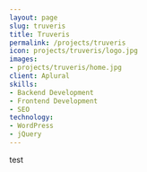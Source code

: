 ```yaml
---
layout: page
slug: truveris
title: Truveris
permalink: /projects/truveris
icon: projects/truveris/logo.jpg
images:
- projects/truveris/home.jpg
client: Aplural
skills:
- Backend Development
- Frontend Development
- SEO
technology:
- WordPress
- jQuery
---
```


test
